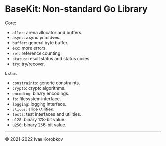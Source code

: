 BaseKit: Non-standard Go Library
================================

Core:
- `alloc`: arena allocator and buffers.
- `async`: async primitives.
- `buffer`: general byte buffer.
- `exc`: more errors.
- `ref`: reference counting.
- `status`: result status and status codes.
- `try`: try/recover.

Extra:
- `constraints`: generic constraints.
- `crypto`: crypto algorithms.
- `encoding`: binary encodings.
- `fs`: filesystem interface.
- `logging`: logging interface.
- `slices`: slice utilities.
- `tests`: test interfaces and utilities.
- `u128`: binary 128-bit value.
- `u256`: binary 256-bit value.

---

© 2021-2022 Ivan Korobkov
